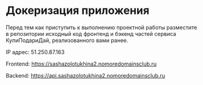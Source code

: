 # Докеризация приложения

Перед тем как приступить к выполнению проектной работы разместите в репозитории исходный код фронтенд и бэкенд частей сервиса КупиПодариДай, реализованного вами ранее. 

IP адрес: 51.250.87.163

Frontend: https://sashazolotukhina2.nomoredomainsclub.ru

Backend: https://api.sashazolotukhina2.nomoredomainsclub.ru

